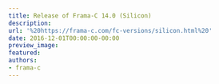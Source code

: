 ```yaml
---
title: Release of Frama-C 14.0 (Silicon)
description:
url: '%20https://frama-c.com/fc-versions/silicon.html%20'
date: 2016-12-01T00:00:00-00:00
preview_image:
featured:
authors:
- frama-c
---
```



